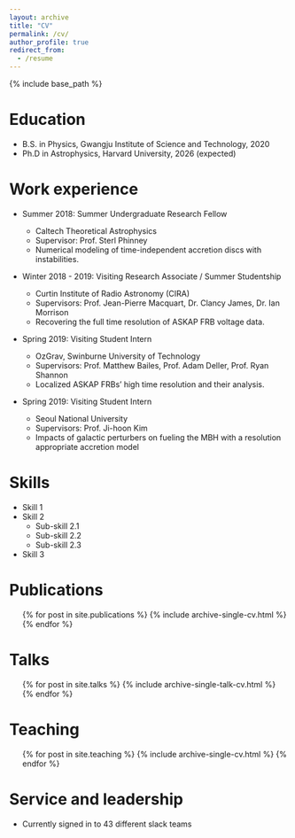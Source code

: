 ```yaml
---
layout: archive
title: "CV"
permalink: /cv/
author_profile: true
redirect_from:
  - /resume
---
```


{% include base_path %}

Education
======
* B.S. in Physics, Gwangju Institute of Science and Technology, 2020
* Ph.D in Astrophysics, Harvard University, 2026 (expected)

Work experience
======
* Summer 2018: Summer Undergraduate Research Fellow
  * Caltech Theoretical Astrophysics
  * Supervisor: Prof. Sterl Phinney
  * Numerical modeling of time-independent accretion discs with instabilities.

* Winter 2018 - 2019: Visiting Research Associate / Summer Studentship
  * Curtin Institute of Radio Astronomy (CIRA)
  * Supervisors: Prof. Jean-Pierre Macquart, Dr. Clancy James, Dr. Ian Morrison
  * Recovering the full time resolution of ASKAP FRB voltage data.

* Spring 2019: Visiting Student Intern
  * OzGrav, Swinburne University of Technology
  * Supervisors: Prof. Matthew Bailes, Prof. Adam Deller, Prof. Ryan Shannon
  * Localized ASKAP FRBs’ high time resolution and their analysis.

* Spring 2019: Visiting Student Intern
  * Seoul National University
  * Supervisors: Prof. Ji-hoon Kim
  * Impacts of galactic perturbers on fueling the MBH with a resolution appropriate accretion model
  
Skills
======
* Skill 1
* Skill 2
  * Sub-skill 2.1
  * Sub-skill 2.2
  * Sub-skill 2.3
* Skill 3

Publications
======
  <ul>{% for post in site.publications %}
    {% include archive-single-cv.html %}
  {% endfor %}</ul>
  
Talks
======
  <ul>{% for post in site.talks %}
    {% include archive-single-talk-cv.html %}
  {% endfor %}</ul>
  
Teaching
======
  <ul>{% for post in site.teaching %}
    {% include archive-single-cv.html %}
  {% endfor %}</ul>
  
Service and leadership
======
* Currently signed in to 43 different slack teams
